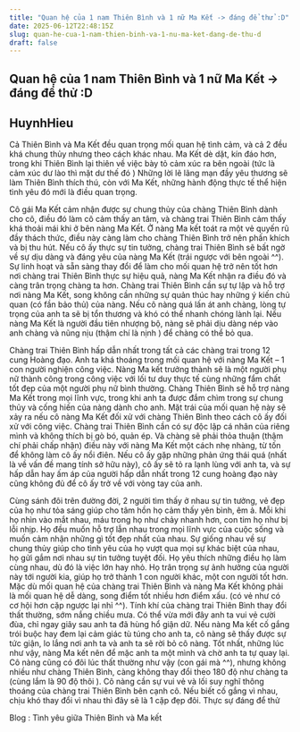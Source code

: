```yaml
---
title: "Quan hệ của 1 nam Thiên Bình và 1 nữ Ma Kết -> đáng để thử :D"
date: 2025-06-12T22:48:15Z
slug: quan-he-cua-1-nam-thien-binh-va-1-nu-ma-ket-dang-de-thu-d
draft: false
---
```


## Quan hệ của 1 nam Thiên Bình và 1 nữ Ma Kết -> đáng để thử :D

## HuynhHieu

Cả Thiên Bình và Ma Kết đều quan trọng mối quan hệ tình cảm, và cả 2 đều khá chung thủy nhưng theo cách khác nhau. Ma Kết dè dặt, kín đáo hơn, trong khi Thiên Bình lại thiên về việc bày tỏ cảm xúc ra bên ngoài (tức là cảm xúc dư lào thì mặt dư thế đó  ) Những lời lẽ lãng mạn đầy yêu thương sẽ làm Thiên Bình thích thú, còn với Ma Kết, những hành động thực tế thể hiện tình yêu đó mới là điều quan trọng.
 
 
 
Cô gái Ma Kết cảm nhận được sự chung thủy của chàng Thiên Bình dành cho cô, điều đó làm cô cảm thấy an tâm, và chàng trai Thiên Bình cảm thấy khá thoải mái khi ở bên nàng Ma Kết. Ở nàng Ma kết toát ra một vẻ quyến rũ đầy thách thức, điều này càng làm cho chàng Thiên Bình trở nên phấn khích và bị thu hút. Nếu cô ấy thực sự tin tưởng, chàng trai Thiên Bình sẽ bất ngờ về sự dịu dàng và đáng yêu của nàng Ma Kết (trái ngược với bên ngoài ^^). Sự linh hoạt và sẵn sàng thay đổi để làm cho mối quan hệ trở nên tốt hơn nơi chàng trai Thiên Bình thực sự hiệu quả, nàng Ma Kết nhận ra điều đó và càng trân trọng chàng ta hơn. Chàng trai Thiên Bình cần sự tự lập và hỗ trợ nơi nàng Ma Kết, song không cần những sự quản thúc hay những ý kiến chủ quan (có fần bảo thủ) của nàng. Nếu cô nàng quá lấn át anh chàng, lòng tự trọng của anh ta sẽ bị tổn thương và khó có thể nhanh chóng lành lại. Nếu nàng Ma Kết là người đầu tiên nhượng bộ, nàng sẽ phải dịu dàng nép vào anh chàng và nũng nịu (thậm chí là nịnh  ) để chàng có thể bỏ qua.
 
Chàng trai Thiên Bình hấp dẫn nhất trong tất cả các chàng trai trong 12 cung Hoàng đạo. Anh ta khá thoáng trong mối quan hệ với nàng Ma Kết – 1 con người nghiện công việc. Nàng Ma kết trưởng thành sẽ là một người phụ nữ thành công trong công việc với lối tư duy thực tế cùng những fẩm chất tốt đẹp của một người phụ nữ bình thường. Chàng Thiên Bình sẽ hỗ trợ nàng Ma Kết trong mọi lĩnh vực, trong khi anh ta được đắm chìm trong sự chung thủy và cống hiến của nàng dành cho anh. Mặt trái của mối quan hệ này sẽ xảy ra nếu cô nàng Ma Kết đối xử với chàng Thiên Bình theo cách cô ấy đối xử với công việc. Chàng trai Thiên Bình cần có sự độc lập cá nhân của riêng mình và không thích bị gò bó, quản ép. Và chàng sẽ phải thỏa thuận (thậm chí phải chấp nhận) điều này với nàng Ma Kết một cách nhẹ nhàng, từ tốn để không làm cô ấy nổi điên. Nếu cô ấy gặp những phản ứng thái quá (nhất là về vấn đề mang tính sở hữu này), cô ấy sẽ tỏ ra lạnh lùng với anh ta, và sự hấp dẫn hay ấm áp của người hấp dẫn nhất trong 12 cung hoàng đạo này cũng không đủ để cô ấy trở về với vòng tay của anh.
 
Cùng sánh đôi trên đường đời, 2 người tìm thấy ở nhau sự tin tưởng, vẻ đẹp của họ như tỏa sáng giúp cho tâm hồn họ cảm thấy yên bình, êm ả. Mỗi khi họ nhìn vào mắt nhau, máu trong họ như chảy nhanh hơn, con tim họ như bị lỗi nhịp. Họ đều muốn hỗ trợ lẫn nhau trong mọi lĩnh vực của cuộc sống và muốn cảm nhận những gì tốt đẹp nhất của nhau. Sự giống nhau về sự chung thủy giúp cho tình yêu của họ vượt qua mọi sự khác biệt của nhau, họ gửi gắm nơi nhau sự tin tưởng tuyệt đối. Họ yêu thích những điều họ làm cùng nhau, dù đó là việc lớn hay nhỏ. Họ trân trọng sự ảnh hưởng của người này tới người kia, giúp họ trở thành 1 con người khác, một con người tốt hơn.
Mặc dù mối quan hệ của chàng trai Thiên Bình và nàng Ma Kết không phải là mối quan hệ dễ dàng, song điểm tốt nhiều hơn điểm xấu. (có vẻ như có cơ hội hơn cặp ngược lại nhỉ ^^). Tính khí của chàng trai Thiên Bình thay đổi thất thường, sớm nắng chiều mưa. Có thể vừa mới đây anh ta vui vẻ cười đùa, chỉ ngay giây sau anh ta đã hùng hổ giận dữ. Nếu nàng Ma kết cố gắng trói buộc hay đem lại cảm giác tù túng cho anh ta, cô nàng sẽ thấy được sự tức giận, lo lắng nơi anh ta và anh ta sẽ rời bỏ cô nàng. Tốt nhất, những lúc như vậy, nàng Ma kết nên để mặc anh ta một mình và chờ anh ta tự quay lại. Cô nàng cũng có đôi lúc thất thường như vậy (con gái mà ^^), nhưng không nhiều như chàng Thiên Bình, càng không thay đổi theo 180 độ như chàng ta (cùng lắm là 90 độ thôi ). Cô nàng cần sự vui vẻ và lối suy nghĩ thông thoáng của chàng trai Thiên Bình bên cạnh cô. Nếu biết cố gắng vì nhau, chịu khó thay đổi vì nhau thì đây sẽ là 1 cặp đẹp đôi. Thực sự đáng để thử 
 
Blog : Tình yêu giữa Thiên Bình và Ma kết